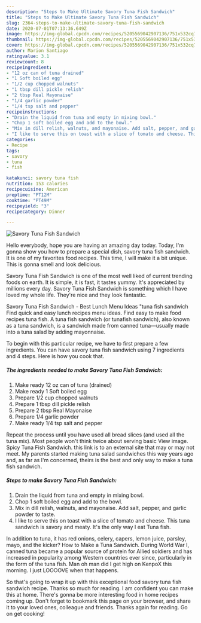 ```yaml
---
description: "Steps to Make Ultimate Savory Tuna Fish Sandwich"
title: "Steps to Make Ultimate Savory Tuna Fish Sandwich"
slug: 2364-steps-to-make-ultimate-savory-tuna-fish-sandwich
date: 2020-07-01T07:13:36.649Z
image: https://img-global.cpcdn.com/recipes/5205569042907136/751x532cq70/savory-tuna-fish-sandwich-recipe-main-photo.jpg
thumbnail: https://img-global.cpcdn.com/recipes/5205569042907136/751x532cq70/savory-tuna-fish-sandwich-recipe-main-photo.jpg
cover: https://img-global.cpcdn.com/recipes/5205569042907136/751x532cq70/savory-tuna-fish-sandwich-recipe-main-photo.jpg
author: Marion Santiago
ratingvalue: 3.1
reviewcount: 8
recipeingredient:
- "12 oz can of tuna drained"
- "1 Soft boiled egg"
- "1/2 cup chopped walnuts"
- "1 tbsp dill pickle relish"
- "2 tbsp Real Mayonaise"
- "1/4 garlic powder"
- "1/4 tsp salt and pepper"
recipeinstructions:
- "Drain the liquid from tuna and empty in mixing bowl."
- "Chop 1 soft boiled egg and add to the bowl."
- "Mix in dill relish, walnuts, and mayonaise. Add salt, pepper, and garlic powder to taste."
- "I like to serve this on toast with a slice of tomato and cheese. This tuna sandwich is savory and meaty. It&#39;s the only way I eat Tuna fish."
categories:
- Recipe
tags:
- savory
- tuna
- fish

katakunci: savory tuna fish 
nutrition: 153 calories
recipecuisine: American
preptime: "PT12M"
cooktime: "PT49M"
recipeyield: "3"
recipecategory: Dinner

---
```



![Savory Tuna Fish Sandwich](https://img-global.cpcdn.com/recipes/5205569042907136/751x532cq70/savory-tuna-fish-sandwich-recipe-main-photo.jpg)

Hello everybody, hope you are having an amazing day today. Today, I'm gonna show you how to prepare a special dish, savory tuna fish sandwich. It is one of my favorites food recipes. This time, I will make it a bit unique. This is gonna smell and look delicious.

Savory Tuna Fish Sandwich is one of the most well liked of current trending foods on earth. It is simple, it is fast, it tastes yummy. It's appreciated by millions every day. Savory Tuna Fish Sandwich is something which I have loved my whole life. They're nice and they look fantastic.

Savory Tuna Fish Sandwich - Best Lunch Menu Ideas &#34;tuna fish sandwich Find quick and easy lunch recipes menu ideas. Find easy to make food recipes tuna fish. A tuna fish sandwich (or tunafish sandwich), also known as a tuna sandwich, is a sandwich made from canned tuna—usually made into a tuna salad by adding mayonnaise.


To begin with this particular recipe, we have to first prepare a few ingredients. You can have savory tuna fish sandwich using 7 ingredients and 4 steps. Here is how you cook that.

<!--inarticleads1-->

##### The ingredients needed to make Savory Tuna Fish Sandwich:

1. Make ready 12 oz can of tuna (drained)
1. Make ready 1 Soft boiled egg
1. Prepare 1/2 cup chopped walnuts
1. Prepare 1 tbsp dill pickle relish
1. Prepare 2 tbsp Real Mayonaise
1. Prepare 1/4 garlic powder
1. Make ready 1/4 tsp salt and pepper


Repeat the process until you have used all bread slices (and used all the tuna mix). Most people won&#39;t think twice about serving basic View image. Spicy Tuna Fish Sandwich. this link is to an external site that may or may not meet. My parents started making tuna salad sandwiches this way years ago and, as far as I&#39;m concerned, theirs is the best and only way to make a tuna fish sandwich. 

<!--inarticleads2-->

##### Steps to make Savory Tuna Fish Sandwich:

1. Drain the liquid from tuna and empty in mixing bowl.
1. Chop 1 soft boiled egg and add to the bowl.
1. Mix in dill relish, walnuts, and mayonaise. Add salt, pepper, and garlic powder to taste.
1. I like to serve this on toast with a slice of tomato and cheese. This tuna sandwich is savory and meaty. It&#39;s the only way I eat Tuna fish.


In addition to tuna, it has red onions, celery, capers, lemon juice, parsley, mayo, and the kicker? How to Make a Tuna Sandwich. During World War I, canned tuna became a popular source of protein for Allied soldiers and has increased in popularity among Western countries ever since, particularly in the form of the tuna fish. Man oh man did I get high on KenpoX this morning. I just LOOOOVE when that happens. 

So that's going to wrap it up with this exceptional food savory tuna fish sandwich recipe. Thanks so much for reading. I am confident you can make this at home. There's gonna be more interesting food in home recipes coming up. Don't forget to bookmark this page on your browser, and share it to your loved ones, colleague and friends. Thanks again for reading. Go on get cooking!
